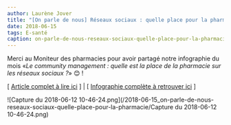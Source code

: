```yaml
---
author: Laurène Jover
title: "[On parle de nous] Réseaux sociaux : quelle place pour la pharmacie ?"
date: 2018-06-15
tags: E-santé
caption: on-parle-de-nous-reseaux-sociaux-quelle-place-pour-la-pharmacie.webp
---
```


Merci au Moniteur des pharmacies pour avoir partagé notre infographie du mois «_Le community management : quelle est la place de la pharmacie sur les réseaux sociaux ?_» 😊 !

[
[Article complet à lire ici](https://www.lemoniteurdespharmacies.fr/actu/actualites/actus-socio-professionnelles/reseaux-sociaux-quelle-place-pour-la-pharmacie.html)
] | [
[Infographie complète à retrouver ici](https://create.piktochart.com/output/30687334-kg-cm-officinal)
]

![Capture du 2018-06-12 10-46-24.png](/2018-06-15_on-parle-de-nous-reseaux-sociaux-quelle-place-pour-la-pharmacie/Capture du 2018-06-12 10-46-24.png)
